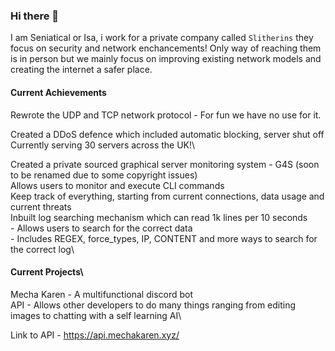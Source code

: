### Hi there 👋
I am Seniatical or Isa, i work for a private company called `Slitherins` they focus on security and network enchancements! Only way of reaching them is in person but we mainly focus on improving existing network models and creating the internet a safer place.

#### Current Achievements
Rewrote the UDP and TCP network protocol - For fun we have no use for it.

Created a DDoS defence which included automatic blocking, server shut off\
  Currently serving 30 servers across the UK!\

Created a private sourced graphical server monitoring system - G4S (soon to be renamed due to some copyright issues)\
  Allows users to monitor and execute CLI commands\
  Keep track of everything, starting from current connections, data usage and current threats\
  Inbuilt log searching mechanism which can read 1k lines per 10 seconds\
    - Allows users to search for the correct data\
    - Includes REGEX, force_types, IP, CONTENT and more ways to search for the correct log\

#### Current Projects\
Mecha Karen - A multifunctional discord bot\
API - Allows other developers to do many things ranging from editing images to chatting with a self learning AI\

Link to API - https://api.mechakaren.xyz/

